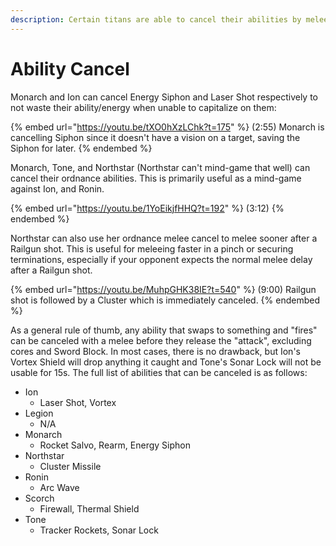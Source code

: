 ```yaml
---
description: Certain titans are able to cancel their abilities by meleeing.
---
```


# Ability Cancel

Monarch and Ion can cancel Energy Siphon and Laser Shot respectively to not waste their ability/energy when unable to capitalize on them:

{% embed url="https://youtu.be/tXO0hXzLChk?t=175" %}
(2:55) Monarch is cancelling Siphon since it doesn't have a vision on a target, saving the Siphon for later.
{% endembed %}

Monarch, Tone, and Northstar (Northstar can't mind-game that well) can cancel their ordnance abilities. This is primarily useful as a mind-game against Ion, and Ronin.

{% embed url="https://youtu.be/1YoEikjfHHQ?t=192" %}
(3:12)
{% endembed %}

Northstar can also use her ordnance melee cancel to melee sooner after a Railgun shot. This is useful for meleeing faster in a pinch or securing terminations, especially if your opponent expects the normal melee delay after a Railgun shot.

{% embed url="https://youtu.be/MuhpGHK38IE?t=540" %}
(9:00) Railgun shot is followed by a Cluster which is immediately canceled.
{% endembed %}

As a general rule of thumb, any ability that swaps to something and "fires" can be canceled with a melee before they release the "attack", excluding cores and Sword Block. In most cases, there is no drawback, but Ion's Vortex Shield will drop anything it caught and Tone's Sonar Lock will not be usable for 15s. The full list of abilities that can be canceled is as follows:

* Ion
  * Laser Shot, Vortex
* Legion
  * N/A
* Monarch
  * Rocket Salvo, Rearm, Energy Siphon
* Northstar
  * Cluster Missile
* Ronin
  * Arc Wave
* Scorch
  * Firewall, Thermal Shield
* Tone
  * Tracker Rockets, Sonar Lock
